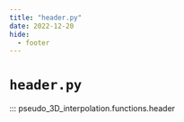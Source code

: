 ```yaml
---
title: "header.py"
date: 2022-12-20
hide:
  - footer
---
```

# `header.py`
::: pseudo_3D_interpolation.functions.header